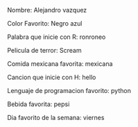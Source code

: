 Nombre: Alejandro vazquez

Color Favorito: Negro azul

Palabra que inicie con R: ronroneo

Pelicula de terror: Scream

Comida mexicana favorita: mexicana

Cancion que inicie con H: hello

Lenguaje de programacion favorito: python

Bebida favorita: pepsi

Dia favorito de la semana: viernes
